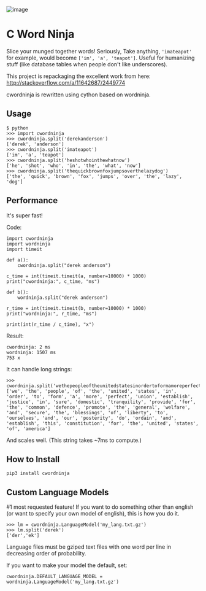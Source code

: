 ![image](https://user-images.githubusercontent.com/2049665/29219793-b4dcb942-7e7e-11e7-8785-761b0e784e04.png)

C Word Ninja
==========

Slice your munged together words!  Seriously, Take anything, `'imateapot'` for example, would become `['im', 'a', 'teapot']`.  Useful for humanizing stuff (like database tables when people don't like underscores).

This project is repackaging the excellent work from here: http://stackoverflow.com/a/11642687/2449774

cwordninja is rewritten using cython based on wordninja.

Usage
-----
```
$ python
>>> import cwordninja
>>> cwordninja.split('derekanderson')
['derek', 'anderson']
>>> cwordninja.split('imateapot')
['im', 'a', 'teapot']
>>> cwordninja.split('heshotwhointhewhatnow')
['he', 'shot', 'who', 'in', 'the', 'what', 'now']
>>> cwordninja.split('thequickbrownfoxjumpsoverthelazydog')
['the', 'quick', 'brown', 'fox', 'jumps', 'over', 'the', 'lazy', 'dog']
```

Performance
-----------
It's super fast!

Code:

```
import cwordninja
import wordninja
import timeit

def a():
    cwordninja.split("derek anderson")

c_time = int(timeit.timeit(a, number=10000) * 1000)
print("cwordninja:", c_time, "ms")

def b():
    wordninja.split("derek anderson")

r_time = int(timeit.timeit(b, number=10000) * 1000)
print("wordninja:", r_time, "ms")

print(int(r_time / c_time), "x")
```

Result:
```
cwordninja: 2 ms
wordninja: 1507 ms
753 x
```

It can handle long strings:
```
>>> cwordninja.split('wethepeopleoftheunitedstatesinordertoformamoreperfectunionestablishjusticeinsuredomestictranquilityprovideforthecommondefencepromotethegeneralwelfareandsecuretheblessingsoflibertytoourselvesandourposteritydoordainandestablishthisconstitutionfortheunitedstatesofamerica')
['we', 'the', 'people', 'of', 'the', 'united', 'states', 'in', 'order', 'to', 'form', 'a', 'more', 'perfect', 'union', 'establish', 'justice', 'in', 'sure', 'domestic', 'tranquility', 'provide', 'for', 'the', 'common', 'defence', 'promote', 'the', 'general', 'welfare', 'and', 'secure', 'the', 'blessings', 'of', 'liberty', 'to', 'ourselves', 'and', 'our', 'posterity', 'do', 'ordain', 'and', 'establish', 'this', 'constitution', 'for', 'the', 'united', 'states', 'of', 'america']
```
And scales well.  (This string takes ~7ms to compute.) 

How to Install
--------------

```
pip3 install cwordninja
```

Custom Language Models
----------------------
#1 most requested feature!  If you want to do something other than english (or want to specify your own model of english), this is how you do it.

```
>>> lm = cwordninja.LanguageModel('my_lang.txt.gz')
>>> lm.split('derek')
['der','ek']
```

Language files must be gziped text files with one word per line in decreasing order of probability.

If you want to make your model the default, set:

```
cwordninja.DEFAULT_LANGUAGE_MODEL = wordninja.LanguageModel('my_lang.txt.gz')
```
